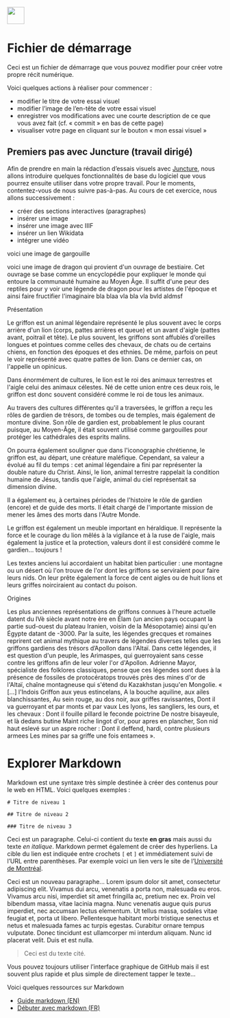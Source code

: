 <a href="https://juncture-digital.org"><img src="https://raw.githubusercontent.com/digitalArtHistory/recits-numeriques/main/images/btn_juncture.svg" style="height:40px"></a>

<param ve-config 
       title="depart" 
       banner="/images/ViennaDioscoridesFolio483vBirds.jpg" 
       layout="vertical">

# Fichier de démarrage

Ceci est un fichier de démarrage que vous pouvez modifier pour créer votre propre récit numérique.

Voici quelques actions à réaliser pour commencer :
- modifier le titre de votre essai visuel
- modifier l’image de l’en-tête de votre essai visuel
- enregistrer vos modifications avec une courte description de ce que vous avez fait (cf. « commit » en bas de cette page)
- visualiser votre page en cliquant sur le bouton « mon essai visuel »



## Premiers pas avec Juncture (travail dirigé)

Afin de prendre en main la rédaction d’essais visuels avec [Juncture](https://juncture-digital.org/), nous allons introduire quelques fonctionnalités de base du logiciel que vous pourrez ensuite utiliser dans votre propre travail. Pour le moments, contentez-vous de nous suivre pas-à-pas. Au cours de cet exercice, nous allons successivement :
- créer des sections interactives (paragraphes)
- insérer une image
- insérer une image avec IIIF
- insérer un lien Wikidata
- intégrer une vidéo

voici une image de gargouille
<param ve-graphic 
  url="https://upload.wikimedia.org/wikipedia/commons/c/c8/Gargouilles_%28RA_549%29_3.jpg" 
  title="Gargouilles" />
  
voici une image de dragon qui provient d'un ouvrage de bestiaire. Cet ouvrage se base comme un encyclopédie pour expliquer le monde qui entoure la communauté humaine au Moyen Âge. Il suffit d'une peur des reptiles pour y voir une légende de dragon pour les artistes de l'époque et ainsi faire fructifier l'imaginaire bla blaa vla bla vla bvld aldmsf
<param ve-graphic 
  url="https://raw.githubusercontent.com/digitalArtHistory/recits-numeriques/main/05/dragon.jpeg" 
  title="dragon" />
  
  
  Présentation

Le griffon est un animal légendaire représenté le plus souvent avec le corps arrière d'un lion (corps, pattes arrières et queue) et un avant d'aigle (pattes avant, poitrail et tête). Le plus souvent, les griffons sont affublés d’oreilles longues et pointues comme celles des chevaux, de chats ou de certains chiens, en fonction des époques et des ethnies. De même, parfois on peut le voir représenté avec quatre pattes de lion. Dans ce dernier cas, on l'appelle un opinicus.

Dans énormément de cultures, le lion est le roi des animaux terrestres et l'aigle celui des animaux célestes. Né de cette union entre ces deux rois, le griffon est donc souvent considéré comme le roi de tous les animaux.

Au travers des cultures différentes qu'il a traversées, le griffon a reçu les rôles de gardien de trésors, de tombes ou de temples, mais également de monture divine.
Son rôle de gardien est, probablement le plus courant puisque, au Moyen-Âge, il était souvent utilisé comme gargouilles pour protéger les cathédrales des esprits malins.

On pourra également souligner que dans l'iconographie chrétienne, le griffon est, au départ, une créature maléfique. Cependant, sa valeur a évolué au fil du temps : cet animal légendaire a fini par représenter la double nature du Christ. Ainsi, le lion, animal terrestre rappelait la condition humaine de Jésus, tandis que l'aigle, animal du ciel représentait sa dimension divine.
<param ve-image 
    manifest=:"//baobab.biblissima.fr/sites/interne.biblissima-condorcet.fr.boiteaoutils/files/green2.jpg" />
    Il a également eu, à certaines périodes de l'histoire le rôle de gardien (encore) et de guide des morts. Il était chargé de l'importante mission de mener les âmes des morts dans l'Autre Monde.

Le griffon est également un meuble important en héraldique. Il représente la force et le courage du lion mêlés à la vigilance et à la ruse de l'aigle, mais également la justice et la protection, valeurs dont il est considéré comme le gardien... toujours !

Les textes anciens lui accordaient un habitat bien particulier : une montagne ou un désert où l'on trouve de l'or dont les griffons se serviraient pour faire leurs nids.
On leur prête également la force de cent aigles ou de huit lions et leurs griffes noirciraient au contact du poison.

Origines
<param ve-image 
    manifest="://gallica.bnf.fr/blog/sites/default/files/a_la_une_fieres_de_lettres.jpg" />
Les plus anciennes représentations de griffons connues à l'heure actuelle datent du IVè siècle avant notre ère en Élam (un ancien pays occupant la partie sud-ouest du plateau Iranien, voisin de la Mésopotamie) ainsi qu'en Égypte datant de -3000.
Par la suite, les légendes grecques et romaines reprirent cet animal mythique au travers de légendes diverses telles que les griffons gardiens des trésors d’Apollon dans l'Altaï. Dans cette légendes, il est question d'un peuple, les Arimaspes, qui guerroyaient sans cesse contre les griffons afin de leur voler l'or d'Apollon.
Adrienne Mayor, spécialiste des folklores classiques, pense que ces légendes sont dues à la présence de fossiles de protocératops trouvés près des mines d'or de l'Altaï, chaîne montagneuse qui s'étend du Kazakhstan jusqu'en Mongolie.  
  « […] l'Indois Griffon aux yeus estincelans,
A la bouche aquiline, aux ailes blanchissantes,
Au sein rouge, au dos noir, aux griffes ravissantes,
Dont il va guerroyant et par monts et par vaux
Les lyons, les sangliers, les ours, et les chevaux :
Dont il fouille pillard le feconde poictrine
De nostre bisayeule, et là dedans butine
Maint riche lingot d'or, pour apres en plancher,
Son nid haut eslevé sur un aspre rocher :
Dont il deffend, hardi, contre plusieurs armees
Les mines par sa griffe une fois entamees ».  
<param ve-graphic 
  url="https://raw.githubusercontent.com/digitalArtHistory/recits-numeriques/main/05/griffon.jpeg" />
  
  
# Explorer Markdown

Markdown est une syntaxe très simple destinée à créer des contenus pour le web en HTML. Voici quelques exemples :

```
# Titre de niveau 1

## Titre de niveau 2

### Titre de niveau 3
```

Ceci est un paragraphe. Celui-ci contient du texte **en gras** mais aussi du texte *en italique*. Markdown permet également de créer des hyperliens. La cible du lien est indiquée entre crochets `[` et `]` et immédiatement suivi de l’URL entre parenthèses. Par exemple voici un lien vers le site de l’[Université de Montréal](http://www.umontreal.ca).

Ceci est un nouveau paragraphe...  Lorem ipsum dolor sit amet, consectetur adipiscing elit. Vivamus dui arcu, venenatis a porta non, malesuada eu eros. Vivamus arcu nisi, imperdiet sit amet fringilla ac, pretium nec ex. Proin vel bibendum massa, vitae lacinia magna. Nunc venenatis augue quis purus imperdiet, nec accumsan lectus elementum. Ut tellus massa, sodales vitae feugiat et, porta ut libero. Pellentesque habitant morbi tristique senectus et netus et malesuada fames ac turpis egestas. Curabitur ornare tempus vulputate. Donec tincidunt est ullamcorper mi interdum aliquam. Nunc id placerat velit. Duis et est nulla. 

> Ceci est du texte cité.

Vous pouvez toujours utiliser l’interface graphique de GitHub mais il est souvent plus rapide et plus simple de directement tapper le texte...

Voici quelques ressources sur Markdown
- [Guide markdown (EN)](https://docs.github.com/en/get-started/writing-on-github/getting-started-with-writing-and-formatting-on-github/basic-writing-and-formatting-syntax)
- [Débuter avec markdown (FR)](https://programminghistorian.org/fr/lecons/debuter-avec-markdown)
